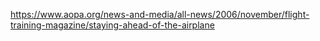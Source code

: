 https://www.aopa.org/news-and-media/all-news/2006/november/flight-training-magazine/staying-ahead-of-the-airplane